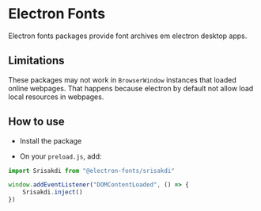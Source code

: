 # Electron Fonts

Electron fonts packages provide font archives em electron desktop apps.

## Limitations

These packages may not work in `BrowserWindow` instances that loaded online webpages. That happens because electron by default not allow load local resources in webpages.

## How to use

* Install the package

* On your `preload.js`, add:

```ts
import Srisakdi from "@electron-fonts/srisakdi"

window.addEventListener("DOMContentLoaded", () => {
    Srisakdi.inject()
})
```